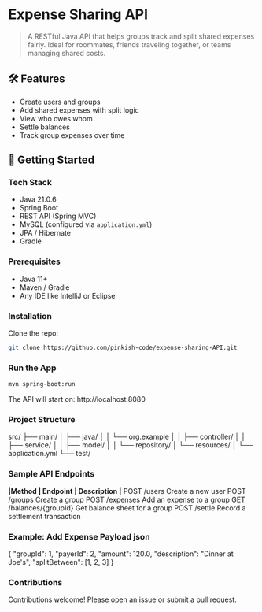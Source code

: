 # Expense Sharing API

> A RESTful Java API that helps groups track and split shared expenses fairly. 
Ideal for roommates, friends traveling together, or teams managing shared costs.

## 🛠️ Features
- Create users and groups
- Add shared expenses with split logic
- View who owes whom
- Settle balances
- Track group expenses over time


## 🚀 Getting Started

### Tech Stack

- Java 21.0.6
- Spring Boot
- REST API (Spring MVC)
- MySQL (configured via `application.yml`)
- JPA / Hibernate
- Gradle

### Prerequisites
- Java 11+
- Maven / Gradle
- Any IDE like IntelliJ or Eclipse

### Installation

Clone the repo:
```bash
git clone https://github.com/pinkish-code/expense-sharing-API.git
```
### Run the App
```bash
mvn spring-boot:run
```
The API will start on: http://localhost:8080

### Project Structure
src/
├── main/
│   ├── java/
│   │   └── org.example
│   │       ├── controller/
│   │       ├── service/
│   │       ├── model/
│   │       └── repository/
│   └── resources/
│       └── application.yml
└── test/

### Sample API Endpoints
**|Method   | **Endpoint**  |         Description   |**
POST	    /users	            Create a new user
POST	    /groups	            Create a group
POST	    /expenses	        Add an expense to a group
GET	        /balances/{groupId}	Get balance sheet for a group
POST	    /settle	            Record a settlement transaction


### Example: Add Expense Payload json 

{
"groupId": 1,
"payerId": 2,
"amount": 120.0,
"description": "Dinner at Joe's",
"splitBetween": [1, 2, 3]
}
### Contributions
Contributions welcome! Please open an issue or submit a pull request.











